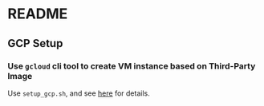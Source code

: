 # README

## GCP Setup

### Use `gcloud` cli tool to create VM instance based on Third-Party Image

Use `setup_gcp.sh`, and see [here](https://course.fast.ai/start_gcp.html) for details.

